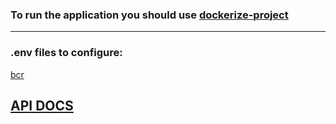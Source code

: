 ### To run the application you should use [dockerize-project](https://github.com/sokolovvs/dockerize-bank-currencies)

---

### .env files to configure:

[bcr](./src/bcr/.env)

## [API DOCS](docs/api/openapi.yaml)